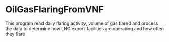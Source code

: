 # OilGasFlaringFromVNF
This program read daily flaring activity, volume of gas flared and process the data to determine how LNG export facilities are operating and how often they flare
